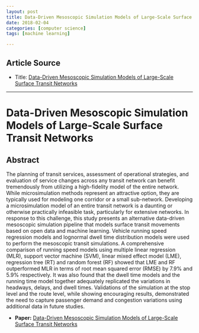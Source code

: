```yaml
---
layout: post
title: Data-Driven Mesoscopic Simulation Models of Large-Scale Surface Transit Networks
date: 2018-02-04
categories: [computer science]
tags: [machine learning]

---
```


## Article Source

* Title: [Data-Driven Mesoscopic Simulation Models of Large-Scale Surface Transit Networks](https://tspace.library.utoronto.ca/handle/1807/79147)


---

# Data-Driven Mesoscopic Simulation Models of Large-Scale Surface Transit Networks

## Abstract 

The planning of transit services, assessment of operational strategies, and evaluation of service changes across any transit network can benefit tremendously from utilizing a high-fidelity model of the entire network. While microsimulation methods represent an attractive option, they are typically used for modeling one corridor or a small sub-network. Developing a microsimulation model of an entire transit network is a daunting or otherwise practically infeasible task, particularly for extensive networks. In response to this challenge, this study presents an alternative data-driven mesoscopic simulation pipeline that models surface transit movements based on open data and machine learning. Vehicle running speed regression models and lognormal dwell time distribution models were used to perform the mesoscopic transit simulations. A comprehensive comparison of running speed models using multiple linear regression (MLR), support vector machine (SVM), linear mixed effect model (LME), regression tree (RT) and random forest (RF) showed that LME and RF outperformed MLR in terms of root mean squared error (RMSE) by 7.9% and 5.9% respectively. It was also found that the dwell time models and the running time model together adequately replicated the variations in headways, delays, and dwell times. Validations of the simulation at the stop level and the route level, while showing encouraging results, demonstrated the need to capture passenger demand and congestion variations using additional data in future studies.

* **Paper:** [Data-Driven Mesoscopic Simulation Models of Large-Scale Surface Transit Networks](https://tspace.library.utoronto.ca/bitstream/1807/79147/3/Wen_Bo_W_201711_MAS_thesis.pdf)